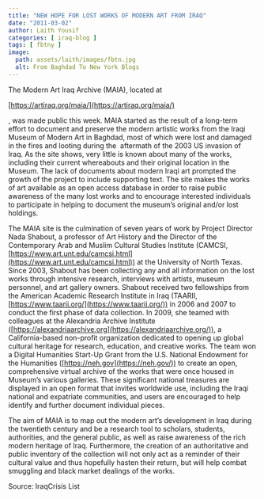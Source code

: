 ```yaml
---
title: "NEW HOPE FOR LOST WORKS OF MODERN ART FROM IRAQ"
date: "2011-03-02"
author: Laith Yousif
categories: [ iraq-blog ]
tags: [ fbtny ]
image:
  path: assets/laith/images/fbtn.jpg
  alt: From Baghdad To New York Blogs
---
```


The Modern Art Iraq Archive (MAIA), located at

[https://artiraq.org/maia/](https://artiraq.org/maia/)

, was made public this week. MAIA started as the result of a long-term effort to document and preserve the modern artistic works from the Iraqi Museum of Modern Art in Baghdad, most of which were lost and damaged in the fires and looting during the  aftermath of the 2003 US invasion of Iraq. As the site shows, very little is known about many of the works, including their current whereabouts and their original location in the Museum. The lack of documents about modern Iraqi art prompted the growth of the project to include supporting text. The site makes the works of art available as an open access database in order to raise public awareness of the many lost works and to encourage interested individuals to participate in helping to document the museum’s original and/or lost holdings.

The MAIA site is the culmination of seven years of work by Project Director Nada Shabout, a professor of Art History and the Director of the Contemporary Arab and Muslim Cultural Studies Institute (CAMCSI, [https://www.art.unt.edu/camcsi.html](https://www.art.unt.edu/camcsi.html)) at the University of North Texas. Since 2003, Shabout has been collecting any and all information on the lost works through intensive research, interviews with artists, museum personnel, and art gallery owners. Shabout received two fellowships from the American Academic Research Institute in Iraq (TAARII, [https://www.taarii.org/](https://www.taarii.org/)) in 2006 and 2007 to conduct the first phase of data collection. In 2009, she teamed with colleagues at the Alexandria Archive Institute ([https://alexandriaarchive.org](https://alexandriaarchive.org/)), a  
California-based non-profit organization dedicated to opening up global cultural heritage for research, education, and creative works. The team won a Digital Humanities Start-Up Grant from the U.S. National Endowment for the Humanities ([https://neh.gov](https://neh.gov/)) to create an open, comprehensive virtual archive of the works that were once housed in Museum’s various galleries. These significant national treasures are displayed in an open format that invites worldwide use, including the Iraqi national and expatriate communities, and users are encouraged to help identify and further document individual pieces.

The aim of MAIA is to map out the modern art’s development in Iraq during the twentieth century and be a research tool to scholars, students, authorities, and the general public, as well as raise awareness of the rich modern heritage of Iraq. Furthermore, the creation of an authoritative and public inventory of the collection will not only act as a reminder of their cultural value and thus hopefully hasten their return, but will help combat smuggling and black market dealings of the works.  

Source: IraqCrisis List
